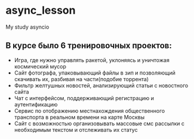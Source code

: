 # async_lesson
My study asyncio

<h2>В курсе было 6 тренировочных проектов:</h2>
<ul>
  <li>Игра, где нужно управлять ракетой, уклоняясь и уничтожая космический мусор</li>
  <li>Сайт фотографа, упаковывающий файлы в зип и позволяющий скачивать их, разбивая на части(подобие торрента)</li>
  <li>Фильтр желтушных новостей, анализирующий статьи с новостного сайта</li>
  <li>Чат с интерфейсом, поддерживающий регистрацию и аутентификацию</li>
  <li>Сервис по отображению местнахождения общественного транспорта в реальном времени на карте Москвы</li>
  <li>Сайт с возможностью организовывать массовые смс рассылки с необходимым текстом и отслеживать их статус</li>
</ul>
